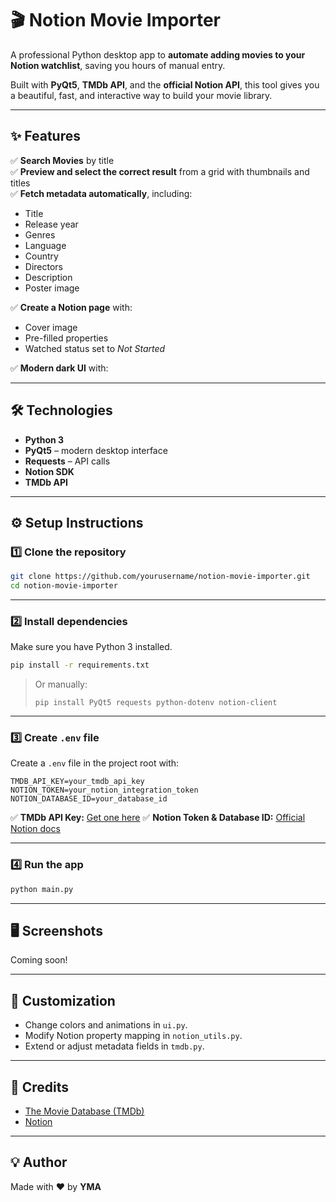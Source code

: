 # 🎬 Notion Movie Importer

A professional Python desktop app to **automate adding movies to your Notion watchlist**, saving you hours of manual entry.

Built with **PyQt5**, **TMDb API**, and the **official Notion API**, this tool gives you a beautiful, fast, and interactive way to build your movie library.

---

## ✨ Features

✅ **Search Movies** by title  
✅ **Preview and select the correct result** from a grid with thumbnails and titles  
✅ **Fetch metadata automatically**, including:
- Title
- Release year
- Genres
- Language
- Country
- Directors
- Description
- Poster image

✅ **Create a Notion page** with:
- Cover image
- Pre-filled properties
- Watched status set to *Not Started*

✅ **Modern dark UI** with:

---

## 🛠️ Technologies

- **Python 3**
- **PyQt5** – modern desktop interface
- **Requests** – API calls
- **Notion SDK**
- **TMDb API**

---

## ⚙️ Setup Instructions

### 1️⃣ Clone the repository

```bash
git clone https://github.com/yourusername/notion-movie-importer.git
cd notion-movie-importer
````

---

### 2️⃣ Install dependencies

Make sure you have Python 3 installed.

```bash
pip install -r requirements.txt
```

> Or manually:
>
> ```
> pip install PyQt5 requests python-dotenv notion-client
> ```

---

### 3️⃣ Create `.env` file

Create a `.env` file in the project root with:

```
TMDB_API_KEY=your_tmdb_api_key
NOTION_TOKEN=your_notion_integration_token
NOTION_DATABASE_ID=your_database_id
```

✅ **TMDb API Key:** [Get one here](https://www.themoviedb.org/settings/api)
✅ **Notion Token & Database ID:** [Official Notion docs](https://developers.notion.com/docs/getting-started)

---

### 4️⃣ Run the app

```bash
python main.py
```

---

## 🖥️ Screenshots

Coming soon!

---

## 🧩 Customization

* Change colors and animations in `ui.py`.
* Modify Notion property mapping in `notion_utils.py`.
* Extend or adjust metadata fields in `tmdb.py`.

---

## 🙏 Credits

* [The Movie Database (TMDb)](https://www.themoviedb.org/)
* [Notion](https://www.notion.so/)

---

## 💡 Author

Made with ❤️ by **YMA**

````
